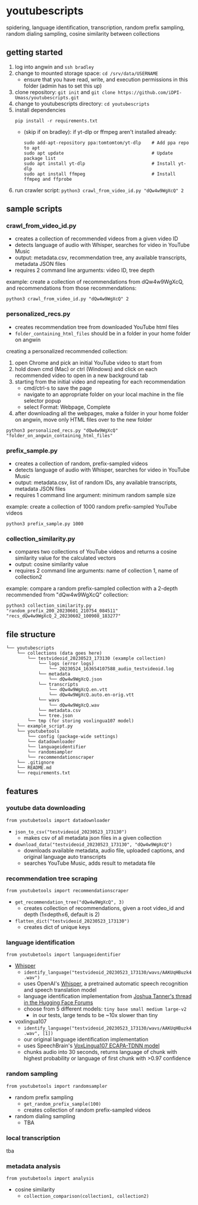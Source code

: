 # youtubescripts

spidering, language identification, transcription, random prefix sampling, random dialing sampling, cosine similarity between collections

## getting started
1. log into angwin and `ssh bradley`
2. change to mounted storage space: `cd /srv/data/USERNAME`
   *  ensure that you have read, write, and execution permissions in this folder (admin has to set this up)
4. clone repository: `git init` and `git clone https://github.com/iDPI-Umass/youtubescripts.git`
5. change to youtubescripts directory: `cd youtubescripts`
6. install dependencies
   ```
   pip install -r requirements.txt
   ```
   *  (skip if on bradley): if yt-dlp or ffmpeg aren't installed already: 
      ```
      sudo add-apt-repository ppa:tomtomtom/yt-dlp    # Add ppa repo to apt
      sudo apt update                                 # Update package list
      sudo apt install yt-dlp                         # Install yt-dlp
      sudo apt install ffmpeg                         # Install ffmpeg and ffprobe
      ```
6. run crawler script: `python3 crawl_from_video_id.py "dQw4w9WgXcQ" 2`

## sample scripts

### crawl_from_video_id.py
* creates a collection of recommended videos from a given video ID
* detects language of audio with Whisper, searches for video in YouTube Music
* output: metadata.csv, recommendation tree, any available transcripts, metadata JSON files
* requires 2 command line arguments: video ID, tree depth

example: create a collection of recommendations from dQw4w9WgXcQ, and recommendations from those recommendations: 

`python3 crawl_from_video_id.py "dQw4w9WgXcQ" 2`


### personalized_recs.py
* creates recommendation tree from downloaded YouTube html files
* `folder_containing_html_files` should be in a folder in your home folder on angwin

creating a personalized recommended collection:
1. open Chrome and pick an initial YouTube video to start from
2. hold down cmd (Mac) or ctrl (Windows) and click on each recommended video to open in a new background tab
3. starting from the initial video and repeating for each recommendation
   * cmd/ctrl-s to save the page
   * navigate to an appropriate folder on your local machine in the file selector popup
   * select Format: Webpage, Complete
4. after downloading all the webpages, make a folder in your home folder on angwin, move only HTML files over to the new folder

`python3 personalized_recs.py "dQw4w9WgXcQ" "folder_on_angwin_containing_html_files"`

### prefix_sample.py
* creates a collection of random, prefix-sampled videos
* detects language of audio with Whisper, searches for video in YouTube Music
* output: metadata.csv, list of random IDs, any available transcripts, metadata JSON files
* requires 1 command line argument: minimum random sample size

example: create a collection of 1000 random prefix-sampled YouTube videos

`python3 prefix_sample.py 1000`


### collection_similarity.py
* compares two collections of YouTube videos and returns a cosine similarity value for the calculated vectors
* output: cosine similarity value
* requires 2 command line arguments: name of collection 1, name of collection2

example: compare a random prefix-sampled collection with a 2-depth recommended from "dQw4w9WgXcQ" collection:

`python3 collection_similarity.py "random_prefix_200_20230601_210754_084511" "recs_dQw4w9WgXcQ_2_20230602_100908_183277"`

## file structure
```
└── youtubescripts
    └── collections (data goes here)
        └── testvideoid_20230523_173130 (example collection)
            └── logs (error logs)
                └── 20230524_163654107588_audio_testvideoid.log
            └── metadata
                └── dQw4w9WgXcQ.json
            └── transcripts
                └── dQw4w9WgXcQ.en.vtt
                └── dQw4w9WgXcQ.auto.en-orig.vtt
            └── wavs
                └── dQw4w9WgXcQ.wav
            └── metadata.csv
            └── tree.json
        └── tmp (for storing voxlingua107 model)
    └── example_script.py
    └── youtubetools
        └── config (package-wide settings)
        └── datadownloader
        └── languageidentifier
        └── randomsampler
        └── recommendationscraper
    └── .gitignore
    └── README.md
    └── requirements.txt
```


## features

### youtube data downloading
`from youtubetools import datadownloader`
* `json_to_csv("testvideoid_20230523_173130")`
  * makes csv of all metadata json files in a given collection
* `download_data("testvideoid_20230523_173130", "dQw4w9WgXcQ")`
  * downloads available metadata, audio file, uploaded captions, and original language auto transcripts
  * searches YouTube Music, adds result to metadata file

### recommendation tree scraping
`from youtubetools import recommendationscraper`
* `get_recommendation_tree("dQw4w9WgXcQ", 3)`
  * creates collection of recommendations, given a root video_id and depth (1≤depth≤6, default is 2)
* `flatten_dict("testvideoid_20230523_173130")`
  * creates dict of unique keys

### language identification
`from youtubetools import languageidentifier`
* [Whisper](youtubetools/languageidentifier/model_whisper.py)
  * `identify_language("testvideoid_20230523_173130/wavs/AAKUqHBuzk4.wav")`
  * uses OpenAI's [Whisper](https://huggingface.co/openai/whisper-large-v2), a pretrained automatic speech recognition and speech translation model
  * language identification implementation from [Joshua Tanner's thread in the Hugging Face Forums](https://discuss.huggingface.co/t/language-detection-with-whisper/26003)
  * choose from 5 different models: `tiny base small medium large-v2`
    * in our tests, large tends to be ~10x slower than tiny
* voxlingua107
  * `identify_language("testvideoid_20230523_173130/wavs/AAKUqHBuzk4.wav", [1])`
  * our original language identification implementation
  * uses SpeechBrain's [VoxLingua107 ECAPA-TDNN model](https://huggingface.co/speechbrain/lang-id-voxlingua107-ecapa)
  * chunks audio into 30 seconds, returns language of chunk with highest probability or language of first chunk with >0.97 confidence 

### random sampling
`from youtubetools import randomsampler`
* random prefix sampling
  * `get_random_prefix_sample(100)`
  * creates collection of random prefix-sampled videos
* random dialing sampling
  * TBA

### local transcription
tba

### metadata analysis
`from youtubetools import analysis`
* cosine similarity
  * `collection_comparison(collection1, collection2)`
